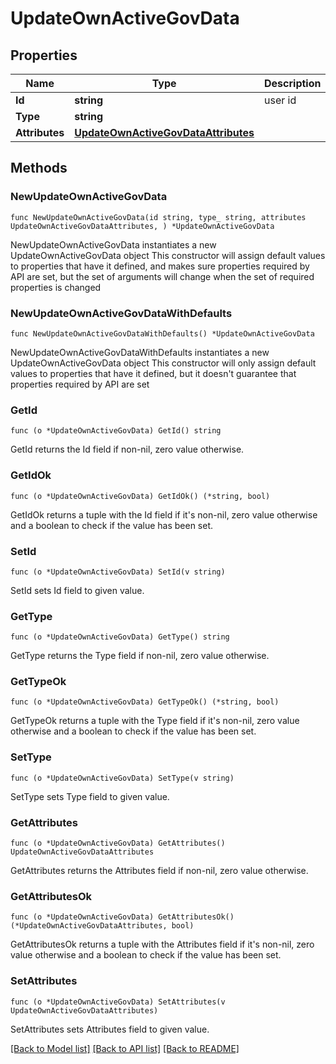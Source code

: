 # UpdateOwnActiveGovData

## Properties

Name | Type | Description | Notes
------------ | ------------- | ------------- | -------------
**Id** | **string** | user id | 
**Type** | **string** |  | 
**Attributes** | [**UpdateOwnActiveGovDataAttributes**](UpdateOwnActiveGovDataAttributes.md) |  | 

## Methods

### NewUpdateOwnActiveGovData

`func NewUpdateOwnActiveGovData(id string, type_ string, attributes UpdateOwnActiveGovDataAttributes, ) *UpdateOwnActiveGovData`

NewUpdateOwnActiveGovData instantiates a new UpdateOwnActiveGovData object
This constructor will assign default values to properties that have it defined,
and makes sure properties required by API are set, but the set of arguments
will change when the set of required properties is changed

### NewUpdateOwnActiveGovDataWithDefaults

`func NewUpdateOwnActiveGovDataWithDefaults() *UpdateOwnActiveGovData`

NewUpdateOwnActiveGovDataWithDefaults instantiates a new UpdateOwnActiveGovData object
This constructor will only assign default values to properties that have it defined,
but it doesn't guarantee that properties required by API are set

### GetId

`func (o *UpdateOwnActiveGovData) GetId() string`

GetId returns the Id field if non-nil, zero value otherwise.

### GetIdOk

`func (o *UpdateOwnActiveGovData) GetIdOk() (*string, bool)`

GetIdOk returns a tuple with the Id field if it's non-nil, zero value otherwise
and a boolean to check if the value has been set.

### SetId

`func (o *UpdateOwnActiveGovData) SetId(v string)`

SetId sets Id field to given value.


### GetType

`func (o *UpdateOwnActiveGovData) GetType() string`

GetType returns the Type field if non-nil, zero value otherwise.

### GetTypeOk

`func (o *UpdateOwnActiveGovData) GetTypeOk() (*string, bool)`

GetTypeOk returns a tuple with the Type field if it's non-nil, zero value otherwise
and a boolean to check if the value has been set.

### SetType

`func (o *UpdateOwnActiveGovData) SetType(v string)`

SetType sets Type field to given value.


### GetAttributes

`func (o *UpdateOwnActiveGovData) GetAttributes() UpdateOwnActiveGovDataAttributes`

GetAttributes returns the Attributes field if non-nil, zero value otherwise.

### GetAttributesOk

`func (o *UpdateOwnActiveGovData) GetAttributesOk() (*UpdateOwnActiveGovDataAttributes, bool)`

GetAttributesOk returns a tuple with the Attributes field if it's non-nil, zero value otherwise
and a boolean to check if the value has been set.

### SetAttributes

`func (o *UpdateOwnActiveGovData) SetAttributes(v UpdateOwnActiveGovDataAttributes)`

SetAttributes sets Attributes field to given value.



[[Back to Model list]](../README.md#documentation-for-models) [[Back to API list]](../README.md#documentation-for-api-endpoints) [[Back to README]](../README.md)


